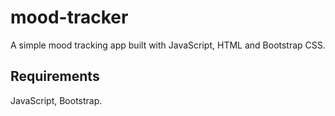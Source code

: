 # mood-tracker
A simple mood tracking app built with JavaScript, HTML and Bootstrap CSS.

## Requirements
JavaScript, Bootstrap.